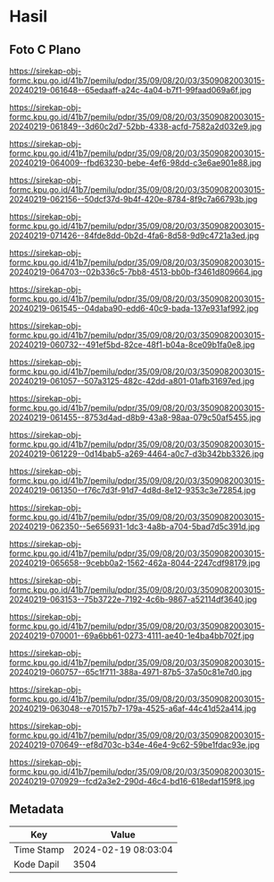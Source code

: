# Hasil

## Foto C Plano

https://sirekap-obj-formc.kpu.go.id/41b7/pemilu/pdpr/35/09/08/20/03/3509082003015-20240219-061648--65edaaff-a24c-4a04-b7f1-99faad069a6f.jpg

https://sirekap-obj-formc.kpu.go.id/41b7/pemilu/pdpr/35/09/08/20/03/3509082003015-20240219-061849--3d60c2d7-52bb-4338-acfd-7582a2d032e9.jpg

https://sirekap-obj-formc.kpu.go.id/41b7/pemilu/pdpr/35/09/08/20/03/3509082003015-20240219-064009--fbd63230-bebe-4ef6-98dd-c3e6ae901e88.jpg

https://sirekap-obj-formc.kpu.go.id/41b7/pemilu/pdpr/35/09/08/20/03/3509082003015-20240219-062156--50dcf37d-9b4f-420e-8784-8f9c7a66793b.jpg

https://sirekap-obj-formc.kpu.go.id/41b7/pemilu/pdpr/35/09/08/20/03/3509082003015-20240219-071426--84fde8dd-0b2d-4fa6-8d58-9d9c4721a3ed.jpg

https://sirekap-obj-formc.kpu.go.id/41b7/pemilu/pdpr/35/09/08/20/03/3509082003015-20240219-064703--02b336c5-7bb8-4513-bb0b-f3461d809664.jpg

https://sirekap-obj-formc.kpu.go.id/41b7/pemilu/pdpr/35/09/08/20/03/3509082003015-20240219-061545--04daba90-edd6-40c9-bada-137e931af992.jpg

https://sirekap-obj-formc.kpu.go.id/41b7/pemilu/pdpr/35/09/08/20/03/3509082003015-20240219-060732--491ef5bd-82ce-48f1-b04a-8ce09b1fa0e8.jpg

https://sirekap-obj-formc.kpu.go.id/41b7/pemilu/pdpr/35/09/08/20/03/3509082003015-20240219-061057--507a3125-482c-42dd-a801-01afb31697ed.jpg

https://sirekap-obj-formc.kpu.go.id/41b7/pemilu/pdpr/35/09/08/20/03/3509082003015-20240219-061455--8753d4ad-d8b9-43a8-98aa-079c50af5455.jpg

https://sirekap-obj-formc.kpu.go.id/41b7/pemilu/pdpr/35/09/08/20/03/3509082003015-20240219-061229--0d14bab5-a269-4464-a0c7-d3b342bb3326.jpg

https://sirekap-obj-formc.kpu.go.id/41b7/pemilu/pdpr/35/09/08/20/03/3509082003015-20240219-061350--f76c7d3f-91d7-4d8d-8e12-9353c3e72854.jpg

https://sirekap-obj-formc.kpu.go.id/41b7/pemilu/pdpr/35/09/08/20/03/3509082003015-20240219-062350--5e656931-1dc3-4a8b-a704-5bad7d5c391d.jpg

https://sirekap-obj-formc.kpu.go.id/41b7/pemilu/pdpr/35/09/08/20/03/3509082003015-20240219-065658--9cebb0a2-1562-462a-8044-2247cdf98179.jpg

https://sirekap-obj-formc.kpu.go.id/41b7/pemilu/pdpr/35/09/08/20/03/3509082003015-20240219-063153--75b3722e-7192-4c6b-9867-a52114df3640.jpg

https://sirekap-obj-formc.kpu.go.id/41b7/pemilu/pdpr/35/09/08/20/03/3509082003015-20240219-070001--69a6bb61-0273-4111-ae40-1e4ba4bb702f.jpg

https://sirekap-obj-formc.kpu.go.id/41b7/pemilu/pdpr/35/09/08/20/03/3509082003015-20240219-060757--65c1f711-388a-4971-87b5-37a50c81e7d0.jpg

https://sirekap-obj-formc.kpu.go.id/41b7/pemilu/pdpr/35/09/08/20/03/3509082003015-20240219-063048--e70157b7-179a-4525-a6af-44c41d52a414.jpg

https://sirekap-obj-formc.kpu.go.id/41b7/pemilu/pdpr/35/09/08/20/03/3509082003015-20240219-070649--ef8d703c-b34e-46e4-9c62-59be1fdac93e.jpg

https://sirekap-obj-formc.kpu.go.id/41b7/pemilu/pdpr/35/09/08/20/03/3509082003015-20240219-070929--fcd2a3e2-290d-46c4-bd16-618edaf159f8.jpg


## Metadata

| Key        | Value               |
| ---------- | ------------------- |
| Time Stamp | 2024-02-19 08:03:04 |
| Kode Dapil | 3504                |




